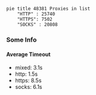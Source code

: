 
```mermaid
pie title 48381 Proxies in list
    "HTTP" : 25740
    "HTTPS": 7502
    "SOCKS" : 20808
```

### Some Info
#### Average Timeout

- mixed: 3.1s
- http: 1.5s
- https: 8.5s
- socks: 6.1s